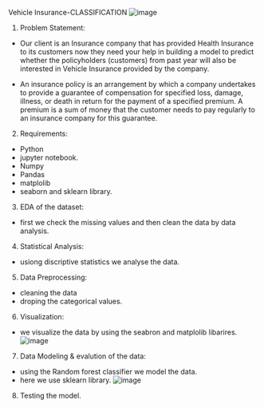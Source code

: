 Vehicle Insurance-CLASSIFICATION
![image](https://user-images.githubusercontent.com/111189874/189104085-2cc3deeb-0ba3-4149-a134-119007807eeb.png)


1. Problem Statement:

* Our client is an Insurance company that has provided Health Insurance to its customers now they need your help in building a model to predict whether the policyholders (customers) from past year will also be interested in Vehicle Insurance provided by the company.

* An insurance policy is an arrangement by which a company undertakes to provide a guarantee of compensation for specified loss, damage, illness, or death in return for the payment of a specified premium. A premium is a sum of money that the customer needs to pay regularly to an insurance company for this guarantee.

2. Requirements:

* Python 
* jupyter notebook.
* Numpy
* Pandas
* matplolib
* seaborn and sklearn library.





3. EDA of the dataset:
* first we check the missing values and then clean the data by data analysis.

4. Statistical Analysis:
* usiong discriptive statistics we analyse the data.


5. Data Preprocessing:
* cleaning the data 
*  droping the categorical values.

6. Visualization:
 * we visualize the data by using the seabron and matplolib libarires.
![image](https://user-images.githubusercontent.com/111189874/189104002-c58d8dbe-29ea-4683-a19c-d834c09a036e.png)

7. Data Modeling & evalution of the data:
* using the Random forest classifier we model the data.
* here we use sklearn library.
![image](https://user-images.githubusercontent.com/111189874/189105275-04464d2b-2e32-4d73-9b1f-64bfcd732f35.png)

8. Testing the model.
